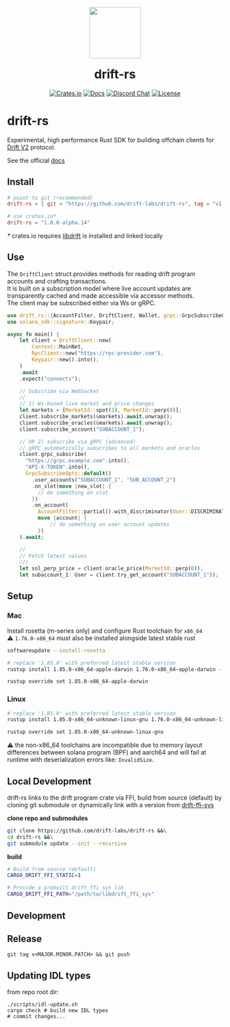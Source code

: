 <div align="center">
  <img height="120x" src="https://uploads-ssl.webflow.com/611580035ad59b20437eb024/616f97a42f5637c4517d0193_Logo%20(1)%20(1).png" />

  <h1 style="margin-top:20px;">drift-rs</h1>

  <p>
    <a href="https://crates.io/crates/drift-rs"><img alt="Crates.io" src="https://img.shields.io/crates/v/drift-rs.img" /></a>
    <a href="https://docs.drift.trade/developer-resources/sdk-documentation"><img alt="Docs" src="https://img.shields.io/badge/docs-tutorials-blueviolet" /></a>
    <a href="https://discord.com/channels/849494028176588802/878700556904980500"><img alt="Discord Chat" src="https://img.shields.io/discord/889577356681945098?color=blueviolet" /></a>
    <a href="https://opensource.org/licenses/Apache-2.0"><img alt="License" src="https://img.shields.io/github/license/project-serum/anchor?color=blueviolet" /></a>
  </p>
</div>

# drift-rs

Experimental, high performance Rust SDK for building offchain clients for [Drift V2](https://github.com/drift-labs/protocol-v2) protocol.

See the official [docs](https://docs.rs/drift-rs/latest/drift_rs/)

## Install
```toml
# point to git (recommended)
drift-rs = { git = "https://github.com/drift-labs/drift-rs", tag = "v1.0.0-alpha.14" }

# use crates.io*
drift-rs = "1.0.0-alpha.14"
```
_*_ crates.io requires [libdrift](https://github.com/drift-labs/drift-ffi-sys/?tab=readme-ov-file#from-source) is installed and linked locally


## Use
The `DriftClient` struct provides methods for reading drift program accounts and crafting transactions.  
It is built on a subscription model where live account updates are transparently cached and made accessible via accessor methods.  
The client may be subscribed either via Ws or gRPC.  

```rust
use drift_rs::{AccountFilter, DriftClient, Wallet, grpc::GrpcSubscribeOpts};
use solana_sdk::signature::Keypair;

async fn main() {
    let client = DriftClient::new(
        Context::MainNet,
        RpcClient::new("https://rpc-provider.com"),
        Keypair::new().into(),
    )
    .await
    .expect("connects");

    // Subscribe via WebSocket
    //
    // 1) Ws-based live market and price changes
    let markets = [MarketId::spot(1), MarketId::perp(0)];
    client.subscribe_markets(&markets).await.unwrap();
    client.subscribe_oracles(&markets).await.unwrap();
    client.subscribe_account("SUBACCOUNT_1");

    // OR 2) subscribe via gRPC (advanced)
    // gRPC automatically subscribes to all markets and oracles
    client.grpc_subscribe(
      "https://grpc.example.com".into(),
      "API-X-TOKEN".into(),
      GrpcSubscribeOpts::default()
        .user_accounts("SUBACCOUNT_1", "SUB_ACCOUNT_2")
        .on_slot(move |new_slot| {
          // do something on slot
        })
        .on_account(
          AccountFilter::partial().with_discriminator(User::DISCRIMINATOR),
          move |account| {
              // do something on user account updates
          })
    ).await;

    //
    // Fetch latest values
    ///
    let sol_perp_price = client.oracle_price(MarketId::perp(0));
    let subaccount_1: User = client.try_get_account("SUBACCOUNT_1"));
```
## Setup

### Mac

Install rosetta (m-series only) and configure Rust toolchain for `x86_64`  
⚠️ `1.76.0-x86_64` must also be installed alongside latest stable rust

```bash
softwareupdate --install-rosetta

# replace '1.85.0' with preferred latest stable version
rustup install 1.85.0-x86_64-apple-darwin 1.76.0-x86_64-apple-darwin --force-non-host

rustup override set 1.85.0-x86_64-apple-darwin
```

### Linux 
```bash
# replace '1.85.0' with preferred latest stable version
rustup install 1.85.0-x86_64-unknown-linux-gnu 1.76.0-x86_64-unknown-linux-gnu --force-non-host

rustup override set 1.85.0-x86_64-unknown-linux-gnu
```

⚠️ the non-x86_64 toolchains are incompatible due to memory layout differences between solana program (BPF) and aarch64 and will fail at runtime with deserialization errors like: `InvalidSize`.

## Local Development
drift-rs links to the drift program crate via FFI, build from source (default) by cloning git submodule or dynamically link with a version from [drift-ffi-sys](https://github.com/drift-labs/drift-ffi-sys/releases)

**clone repo and submodules**
```bash
git clone https://github.com/drift-labs/drift-rs &&\
cd drift-rs &&\
git submodule update --init --recursive
```

**build**
```bash
# Build from source (default)
CARGO_DRIFT_FFI_STATIC=1

# Provide a prebuilt drift_ffi_sys lib 
CARGO_DRIFT_FFI_PATH="/path/to/libdrift_ffi_sys"
```
## Development

## Release
`git tag v<MAJOR.MINOR.PATCH> && git push`

## Updating IDL types
from repo root dir:
```shell
./scripts/idl-update.sh
cargo check # build new IDL types
# commit changes...
```
